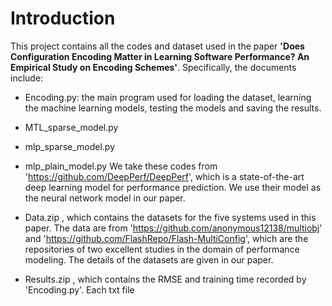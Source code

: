 # Introduction
This project contains all the codes and dataset used in the paper **'Does Configuration Encoding Matter in Learning Software Performance? An Empirical Study on Encoding Schemes'**. Specifically, the documents include:

- Encoding.py: the main program used for loading the dataset, learning the machine learning models, testing the models and saving the results.

 - MTL_sparse_model.py
 - mlp_sparse_model.py
 - mlp_plain_model.py
We take these codes from 'https://github.com/DeepPerf/DeepPerf', 
which is a state-of-the-art deep learning model for performance prediction.
We use their model as the neural network model in our paper.

 - Data.zip
, which contains the datasets for the five systems used in this paper.
The data are from 'https://github.com/anonymous12138/multiobj' and 'https://github.com/FlashRepo/Flash-MultiConfig',
which are the repositories of two excellent studies in the domain of performance modeling.
The details of the datasets are given in our paper.


 - Results.zip
, which contains the RMSE and training time recorded by 'Encoding.py'. 
Each txt file 

